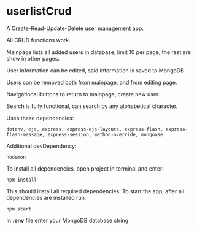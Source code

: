 
# userlistCrud

A Create-Read-Update-Delete user management app. 

All CRUD functions work.

Mainpage lists all added users in database, limit 10 per page, the rest are show in other pages.

User information can be edited, said information is saved to MongoDB.

Users can be removed both from mainpage, and from editing page. 

Navigational buttons to return to mainpage, create new user. 

Search is fully functional, can search by any alphabetical character.

Uses these dependencies:

` dotenv, ejs, express, express-ejs-layouts, express-flash, express-flash-message, express-session, method-override, mongoose `

Additional devDependency:

`nodemon`

To install all dependencies, open project in terminal and enter:

`npm install`

This should install all required dependencies. 
To start the app, after all dependencies are installed run:

`npm start`

In **.env** file enter your MongoDB database string.
